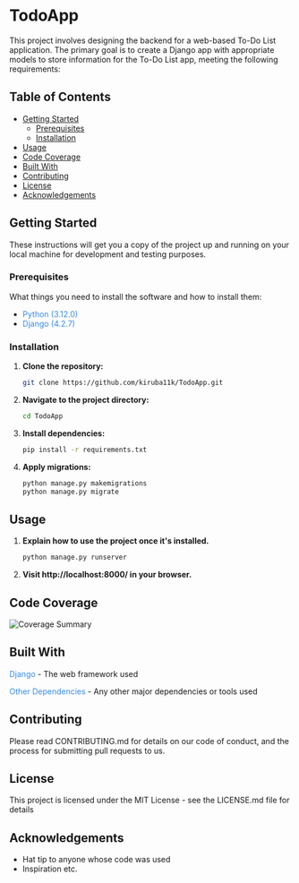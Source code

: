 # TodoApp

This project involves designing the backend for a web-based To-Do List application. The primary goal is to create a Django app with appropriate models to store information for the To-Do List app, meeting the following requirements:

## Table of Contents

- [Getting Started](#getting-started)
  - [Prerequisites](#prerequisites)
  - [Installation](#installation)
- [Usage](#usage)
- [Code Coverage](#code-coverage)
- [Built With](#built-with)
- [Contributing](#contributing)
- [License](#license)
- [Acknowledgements](#acknowledgements)

## Getting Started

These instructions will get you a copy of the project up and running on your local machine for development and testing purposes.

### Prerequisites

What things you need to install the software and how to install them:

- <span style="color:#348ceb">Python (3.12.0)</span>
- <span style="color:#348ceb">Django (4.2.7)</span>

### Installation

1. **Clone the repository:**

   ```bash
   git clone https://github.com/kiruba11k/TodoApp.git

2. **Navigate to the project directory:**

   ```bash
   cd TodoApp

3. **Install dependencies:**

   ```bash
   pip install -r requirements.txt

4. **Apply migrations:**

   ```bash
   python manage.py makemigrations
   python manage.py migrate

## Usage

1. **Explain how to use the project once it's installed.**

   ```bash
   python manage.py runserver

2. **Visit http://localhost:8000/ in your browser.**

## Code Coverage

![Coverage Summary](coverage_summary.png)

## Built With
<span style="color:#348ceb">Django </span>- The web framework used

<span style="color:#348ceb">Other Dependencies </span>- Any other major dependencies or tools used

## Contributing
Please read CONTRIBUTING.md for details on our code of conduct, and the process for submitting pull requests to us.

## License
This project is licensed under the MIT License - see the LICENSE.md file for details

## Acknowledgements
- Hat tip to anyone whose code was used
- Inspiration
etc.











